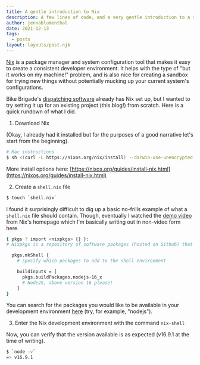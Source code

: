 ```yaml
---
title: A gentle introduction to Nix
description: A few lines of code, and a very gentle introduction to a very complicated package manager
author: jennablumenthal
date: 2021-12-13
tags:
  - posts
layout: layouts/post.njk
---
```


[Nix](https://nixos.org/) is a package manager and system configuration tool that makes it easy to create a consistent developer environment. It helps with the type of "but it works on my machine!" problem, and is also nice for creating a sandbox for trying new things without potentially mucking up your current system's configurations.

Bike Brigade's [dispatching software](https://github.com/bikebrigade/dispatch) already has Nix set up, but I wanted to try setting it up for an existing project (this blog!) from scratch. Here is a quick rundown of what I did.

1. Download Nix

(Okay, I already had it installed but for the purposes of a good narrative let's start from the beginning).

```bash
# Mac instructions
$ sh <(curl -L https://nixos.org/nix/install) --darwin-use-unencrypted-nix-store-volume --daemon
```

More install options here: [https://nixos.org/guides/install-nix.html](https://nixos.org/guides/install-nix.html)

2. Create a `shell.nix` file

```bash
$ touch `shell.nix`
```

I found it surprisingly difficult to dig up a basic no-frills example of what a `shell.nix` file should contain. Though, eventually I watched the [demo video](https://nixos.org/#asciinema-demo-cover) from Nix's homepage which I'm basically writing out in non-video form here.

```bash
{ pkgs ? import <nixpkgs> {} }:
# Nixpkgs is a repository of software packages (hosted on Github) that can be installed with the Nix package manager.

  pkgs.mkShell {
    # specify which packages to add to the shell environment

    buildInputs = [
      pkgs.buildPackages.nodejs-16_x
      # NodeJS, above version 16 please!
    ]
}
```

You can search for the packages you would like to be available in your development environment [here](https://search.nixos.org/packages) (try, for example, "nodejs").

3. Enter the Nix development environment with the command  `nix-shell`

Now, you can verify that the version available is as expected (v16.9.1 at the time of writing).

```bash
$ `node -v`
=> v16.9.1
```